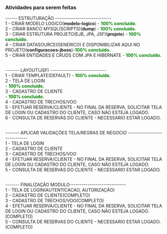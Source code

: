 ### Atividades para serem feitas<br/>


------ ESTRUTURAÇÃO ----------------------------<br/>
1 - CRIAR MODELO LOGICO(<b>modelo-logico</b>) - <b style="color:green;">100% concluido.</b> <br/>
2 - CRIAR BANCO MYSQL(SCRIPTS)(<b>dump</b>) - <b style="color:green;">100% concluido.</b> <br/>
3 - CRIAR ESTRUTURA PROJETO(EJB, JPA, JSF)(<b>projeto</b>) - <b style="color:green;">100% concluido.</b> <br/>
4 - CRIAR DATASOURCE(GENERICO) E DISPONIBILIZAR AQUI NO PROJETO(<b>configuracoes-jboss</b>)-<b style="color:green;">100% concluido.</b> <br/>
5 - CRIAR ENTIDADES E CRUDS COM JPA E HIBERNATE - <b style="color:green;">100% concluido.</b> <br/><br/> 

------- LAYOUT(JSF) ----------------------------<br/>
1 - CRIAR TEMPLATE(DEFAULT) - <b style="color:green;">100% concluido.</b> <br/>
2 - TELA DE LOGIN<br/> - <b style="color:green;">100% concluido.</b> <br/>
3 - CADASTRO DE CLIENTE<br/> - <b style="color:green;">100% concluido.</b> <br/>
4 - CADASTRO DE TRECHOS/VOO<br/>
5 - EFETUAR RESERVA/CLIENTE - NO FINAL DA RESERVA, SOLICITAR TELA DE LOGIN OU CADASTRO DO CLIENTE, CASO NÃO ESTEJA LOGADO.<br/>
6 - CONSULTA DE RESERVAS DO CLIENTE - NECESSARIO ESTAR LOGADO.<br/><br/>


------- APLICAR VALIDAÇÕES TELA/REGRAS DE NEGOCIO ----------------------------<br/>
1 - TELA DE LOGIN<br/>
2 - CADASTRO DE CLIENTE<br/>
3 - CADASTRO DE TRECHOS/VOO<br/>
4 - EFETUAR RESERVA/CLIENTE - NO FINAL DA RESERVA, SOLICITAR TELA DE LOGIN OU CADASTRO DO CLIENTE, CASO NÃO ESTEJA LOGADO.<br/>
5 - CONSULTA DE RESERVAS DO CLIENTE - NECESSARIO ESTAR LOGADO.<br/><br/>


------- FINALIZAÇÃO MODULO----------------------------<br/>
1 - TELA DE LOGIN(AUTENTICACAO, AUTORIZAÇÃO)<br/>
2 - CADASTRO DE CLIENTE(COMPLETO)<br/>
3 - CADASTRO DE TRECHOS/VOO(COMPLETO)<br/>
4 - EFETUAR RESERVA/CLIENTE - NO FINAL DA RESERVA, SOLICITAR TELA DE LOGIN OU CADASTRO DO CLIENTE, CASO NÃO ESTEJA LOGADO.(COMPLETO)<br/>
5 - CONSULTA DE RESERVAS DO CLIENTE - NECESSARIO ESTAR LOGADO.(COMPLETO)<br/>
